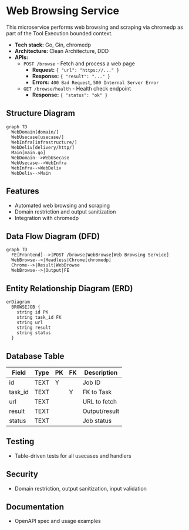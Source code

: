 # Web Browsing Service

This microservice performs web browsing and scraping via chromedp as part of the Tool Execution bounded context.

- **Tech stack:** Go, Gin, chromedp
- **Architecture:** Clean Architecture, DDD
- **APIs:**
  - `POST /browse` - Fetch and process a web page
    - **Request:** `{ "url": "https://..." }`
    - **Response:** `{ "result": "..." }`
    - **Errors:** `400 Bad Request`, `500 Internal Server Error`
  - `GET /browse/health` - Health check endpoint
    - **Response:** `{ "status": "ok" }`

## Structure Diagram
```mermaid
graph TD
  WebDomain[domain/]
  WebUsecase[usecase/]
  WebInfra[infrastructure/]
  WebDeliv[delivery/http/]
  Main[main.go]
  WebDomain-->WebUsecase
  WebUsecase-->WebInfra
  WebInfra-->WebDeliv
  WebDeliv-->Main
```

## Features
- Automated web browsing and scraping
- Domain restriction and output sanitization
- Integration with chromedp

## Data Flow Diagram (DFD)
```mermaid
graph TD
  FE[Frontend]-->|POST /browse|WebBrowse[Web Browsing Service]
  WebBrowse-->|Headless|Chrome[chromedp]
  Chrome-->|Result|WebBrowse
  WebBrowse-->|Output|FE
```

## Entity Relationship Diagram (ERD)
```mermaid
erDiagram
  BROWSEJOB {
    string id PK
    string task_id FK
    string url
    string result
    string status
  }
```

## Database Table
| Field      | Type   | PK | FK | Description         |
|------------|--------|----|----|---------------------|
| id         | TEXT   | Y  |    | Job ID              |
| task_id    | TEXT   |    | Y  | FK to Task          |
| url        | TEXT   |    |    | URL to fetch        |
| result     | TEXT   |    |    | Output/result       |
| status     | TEXT   |    |    | Job status          |

## Testing
- Table-driven tests for all usecases and handlers

## Security
- Domain restriction, output sanitization, input validation

## Documentation
- OpenAPI spec and usage examples
